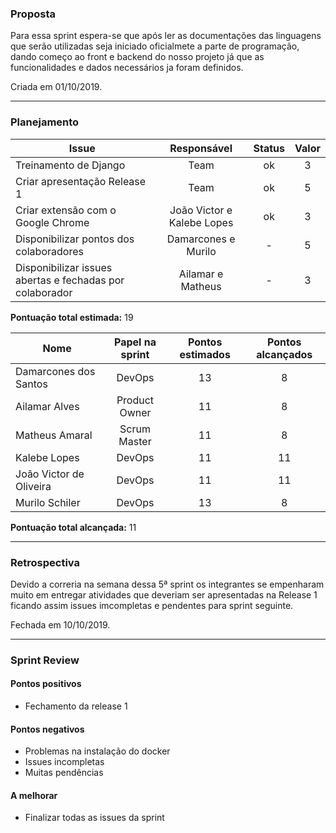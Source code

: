 ### Proposta

Para essa sprint espera-se que após ler as documentações das linguagens que serão utilizadas seja iniciado oficialmete a parte de programação, dando começo ao front e backend do nosso projeto já que as funcionalidades e dados necessários ja foram definidos. 

Criada em 01/10/2019. 

-----

### Planejamento

**Issue** |**Responsável**| **Status** | **Valor** 
----------|:-------------:|:----------:|:---------:
Treinamento de Django | Team | ok | 3
Criar apresentação Release 1 | Team | ok | 5 
Criar extensão com o Google Chrome | João Victor e Kalebe Lopes | ok | 3
Disponibilizar pontos dos colaboradores | Damarcones e Murilo | - | 5
Disponibilizar issues abertas e fechadas por colaborador | Ailamar e Matheus | - | 3

**Pontuação total estimada:** 19

**Nome** | **Papel na sprint** | **Pontos estimados** | **Pontos alcançados**
---------|:-------------------:| :------------------: | :-------------------:
Damarcones dos Santos | DevOps | 13 | 8
Ailamar Alves  | Product Owner | 11 | 8
Matheus Amaral | Scrum Master | 11 | 8
Kalebe Lopes  | DevOps | 11 | 11
João Victor de Oliveira | DevOps | 11 | 11
Murilo Schiler | DevOps | 13 | 8

**Pontuação total alcançada:** 11

-----

### Retrospectiva

Devido a correria na semana dessa 5ª sprint os integrantes se empenharam muito em entregar atividades que deveriam ser apresentadas na Release 1 ficando assim issues imcompletas e pendentes para sprint seguinte.

Fechada em 10/10/2019. 

----

### Sprint Review

#### Pontos positivos 
* Fechamento da release 1

#### Pontos negativos
* Problemas na instalação do docker
* Issues incompletas
* Muitas pendências

#### A melhorar
* Finalizar todas as issues da sprint
